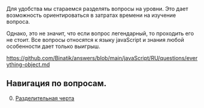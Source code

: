 Для удобства мы стараемся разделять вопросы на уровни. Это дает возможность ориентироваться в затратах времени на изучение вопроса.

Однако, это не значит, что если вопрос легендарный, то проходить его не стоит. Все вопросы относятся к языку javaScript  и знания любой особенности дает только выигрыш.

https://github.com/Binatik/answers/blob/main/javaScript/RU/questions/everything-object.md 

## Навигация по вопросам. 
0. [Разделительная черта](#Разделительная-черта)
